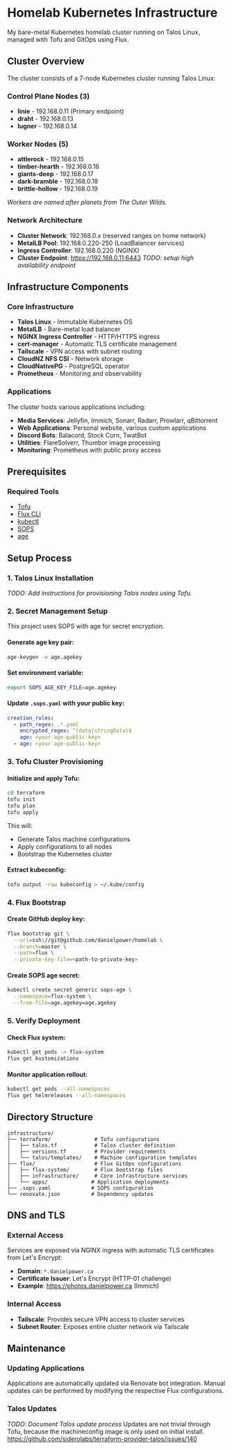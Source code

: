 # Homelab Kubernetes Infrastructure

My bare-metal Kubernetes homelab cluster running on Talos Linux, managed with Tofu and GitOps using Flux.

## Cluster Overview

The cluster consists of a 7-node Kubernetes cluster running Talos Linux:

### Control Plane Nodes (3)
- **linie** - 192.168.0.11 (Primary endpoint)
- **draht** - 192.168.0.13
- **lugner** - 192.168.0.14

### Worker Nodes (5)
- **attlerock** - 192.168.0.15
- **timber-hearth** - 192.168.0.16
- **giants-deep** - 192.168.0.17
- **dark-bramble** - 192.168.0.18
- **brittle-hollow** - 192.168.0.19

*Workers are named after planets from The Outer Wilds.*

### Network Architecture

- **Cluster Network**: 192.168.0.x (reserved ranges on home network)
- **MetalLB Pool**: 192.168.0.220-250 (LoadBalancer services)
- **Ingress Controller**: 192.168.0.220 (NGINX)
- **Cluster Endpoint**: https://192.168.0.11:6443 _TODO: setup high availability endpoint_

## Infrastructure Components

### Core Infrastructure
- **Talos Linux** - Immutable Kubernetes OS
- **MetalLB** - Bare-metal load balancer
- **NGINX Ingress Controller** - HTTP/HTTPS ingress
- **cert-manager** - Automatic TLS certificate management
- **Tailscale** - VPN access with subnet routing
- **CloudNZ NFS CSI** - Network storage
- **CloudNativePG** - PostgreSQL operator
- **Prometheus** - Monitoring and observability

### Applications
The cluster hosts various applications including:
- **Media Services**: Jellyfin, Immich, Sonarr, Radarr, Prowlarr, qBittorrent
- **Web Applications**: Personal website, various custom applications
- **Discord Bots**: Balacord, Stock Corn, TwatBot
- **Utilities**: FlareSolverr, Thumbor image processing
- **Monitoring**: Prometheus with public proxy access

## Prerequisites

### Required Tools
- [Tofu](https://opentofu.org)
- [Flux CLI](https://fluxcd.io/flux/installation/)
- [kubectl](https://kubernetes.io/docs/tasks/tools/)
- [SOPS](https://github.com/mozilla/sops)
- [age](https://github.com/FiloSottile/age)

## Setup Process

### 1. Talos Linux Installation

*TODO: Add instructions for provisioning Talos nodes using Tofu.*

### 2. Secret Management Setup

This project uses SOPS with age for secret encryption.

#### Generate age key pair:
```bash
age-keygen -o age.agekey
```

#### Set environment variable:
```bash
export SOPS_AGE_KEY_FILE=age.agekey
```

#### Update `.sops.yaml` with your public key:
```yaml
creation_rules:
  - path_regex: .*.yaml
    encrypted_regex: ^(data|stringData)$
    age: <your-age-public-key>
  - age: <your-age-public-key>
```

### 3. Tofu Cluster Provisioning

#### Initialize and apply Tofu:
```bash
cd terraform
tofu init
tofu plan
tofu apply
```

This will:
- Generate Talos machine configurations
- Apply configurations to all nodes
- Bootstrap the Kubernetes cluster

#### Extract kubeconfig:
```bash
tofu output -raw kubeconfig > ~/.kube/config
```

### 4. Flux Bootstrap

#### Create GitHub deploy key:
```bash
flux bootstrap git \
  --url=ssh://git@github.com/danielpower/homelab \
  --branch=master \
  --path=flux \
  --private-key-file=<path-to-private-key>
```

#### Create SOPS age secret:
```bash
kubectl create secret generic sops-age \
  --namespace=flux-system \
  --from-file=age.agekey=age.agekey
```

### 5. Verify Deployment

#### Check Flux system:
```bash
kubectl get pods -n flux-system
flux get kustomizations
```

#### Monitor application rollout:
```bash
kubectl get pods --all-namespaces
flux get helmreleases --all-namespaces
```

## Directory Structure

```
infrastructure/
├── terraform/              # Tofu configurations
│   ├── talos.tf            # Talos cluster definition
│   ├── versions.tf         # Provider requirements
│   └── talos/templates/    # Machine configuration templates
├── flux/                   # Flux GitOps configurations
│   ├── flux-system/        # Flux bootstrap files
│   ├── infrastructure/     # Core infrastructure services
│   └── apps/              # Application deployments
├── .sops.yaml             # SOPS configuration
└── renovate.json          # Dependency updates
```

## DNS and TLS

### External Access
Services are exposed via NGINX ingress with automatic TLS certificates from Let's Encrypt:
- **Domain**: `*.danielpower.ca`
- **Certificate Issuer**: Let's Encrypt (HTTP-01 challenge)
- **Example**: https://photos.danielpower.ca (Immich)

### Internal Access
- **Tailscale**: Provides secure VPN access to cluster services
- **Subnet Router**: Exposes entire cluster network via Tailscale

## Maintenance

### Updating Applications
Applications are automatically updated via Renovate bot integration. Manual updates can be performed by modifying the respective Flux configurations.

### Talos Updates
_TODO: Document Talos update process_
Updates are not trivial through Tofu, because the machineconfig image is only used on initial install. https://github.com/siderolabs/terraform-provider-talos/issues/140
